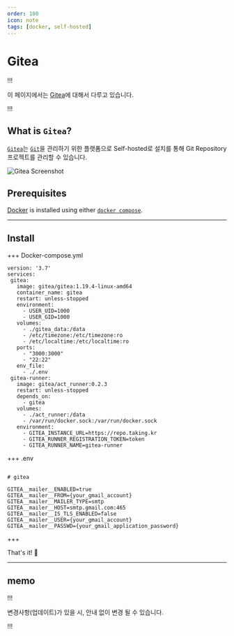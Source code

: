 ```yaml
---
order: 100
icon: note
tags: [docker, self-hosted]
---
```


# Gitea

!!!

이 페이지에서는 [Gitea](https://about.gitea.com)에 대해서 다루고 있습니다.

!!!

## What is `Gitea`?

[`Gitea`](https://about.gitea.com)는 [`Git`](https://git-scm.com/)을 관리하기 위한 플랫폼으로 Self-hosted로 설치를 통해 Git Repository 프로젝트를 관리할 수 있습니다.

![Gitea Screenshot](https://about.gitea.com/img/home-screenshot.png)

## Prerequisites

[Docker](https://docs.docker.com/engine/install/) is installed using either [`docker compose`](https://docs.docker.com/compose/).

---

## Install

+++ Docker-compose.yml

```
version: '3.7'
services:
 gitea:
   image: gitea/gitea:1.19.4-linux-amd64
   container_name: gitea
   restart: unless-stopped
   environment:
     - USER_UID=1000
     - USER_GID=1000
   volumes:
     - ./gitea_data:/data
     - /etc/timezone:/etc/timezone:ro
     - /etc/localtime:/etc/localtime:ro
   ports:
     - "3000:3000"
     - "22:22"
   env_file:
     - ./.env
 gitea-runner:
   image: gitea/act_runner:0.2.3
   restart: unless-stopped
   depends_on:
     - gitea
   volumes:
     - ./act_runner:/data
     - /var/run/docker.sock:/var/run/docker.sock
   environment:
     - GITEA_INSTANCE_URL=https://repo.taking.kr
     - GITEA_RUNNER_REGISTRATION_TOKEN=token
     - GITEA_RUNNER_NAME=gitea-runner
```

+++ .env

```

# gitea

GITEA__mailer__ENABLED=true
GITEA__mailer__FROM={your_gmail_account}
GITEA__mailer__MAILER_TYPE=smtp
GITEA__mailer__HOST=smtp.gmail.com:465
GITEA__mailer__IS_TLS_ENABLED=false
GITEA__mailer__USER={your_gmail_account}
GITEA__mailer__PASSWD={your_gmail_application_password}

```

+++

That's it! :tada:

---

## memo

!!!

변경사항(업데이트)가 있을 시, 안내 없이 변경 될 수 있습니다.

!!!
